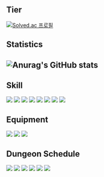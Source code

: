 
## Tier
[![Solved.ac
프로필](http://mazassumnida.wtf/api/generate_badge?boj=endurenova)](https://solved.ac/endurenova)
## Statistics
![Anurag's GitHub stats](https://github-readme-stats.vercel.app/api?username=endurenova&show_icons=true&theme=gruvbox)
------
## Skill
<img src="https://img.shields.io/badge/HTML5-E34F26?style=flat&logo=html5&logoColor=white"/> <img src="https://img.shields.io/badge/CSS3-1572B6?style=flat&logo=css3&logoColor=white"/> <img src="https://img.shields.io/badge/JavaScript-F7DF1E?style=flat&logo=javascript&logoColor=white"/> <img src="https://img.shields.io/badge/jQuery-0769AD?style=flat&logo=jquery&logoColor=white"/>
<img src="https://img.shields.io/badge/Python-3776AB?style=flat&logo=python&logoColor=white"/> <img src="https://img.shields.io/badge/Photoshop-31A8FF?style=flat&logo=adobephotoshop&logoColor=white"/> <img src="https://img.shields.io/badge/Illustrator-FF9A00?style=flat&logo=adobeillustrator&logoColor=white"/> <img src="https://img.shields.io/badge/Figma-F24E1E?style=flat&logo=figma&logoColor=white"/>
## Equipment
<img src="https://img.shields.io/badge/VSCode-007ACC?style=flat&logo=visualstudiocode&logoColor=white"/> <img src="https://img.shields.io/badge/PyCharm-000000?style=flat&logo=pycharm&logoColor=white"/> <img src="https://img.shields.io/badge/GitHub-181717?style=flat&logo=github&logoColor=white"/> 
## Dungeon Schedule
<img src="https://img.shields.io/badge/Sass-CC6699?style=flat&logo=sass&logoColor=white"/> <img src="https://img.shields.io/badge/React-61DAFB?style=flat&logo=react&logoColor=white"/> <img src="https://img.shields.io/badge/MySQL-4479A1?style=flat&logo=mysql&logoColor=white"/> <img src="https://img.shields.io/badge/PHP-777BB4?style=flat&logo=php&logoColor=white"/> <img src="https://img.shields.io/badge/Numpy-013243?style=flat&logo=numpy&logoColor=white"/> <img src="https://img.shields.io/badge/Arduino-00979D?style=flat&logo=arduino&logoColor=white"/> 
